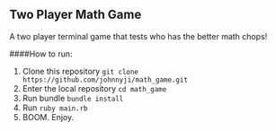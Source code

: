 ## Two Player Math Game

A two player terminal game that tests who has the better math chops!

####How to run:

1. Clone this repository `git clone https://github.com/johnnyji/math_game.git`
2. Enter the local repository `cd math_game`
3. Run bundle `bundle install`
4. Run `ruby main.rb`
5. BOOM. Enjoy.
